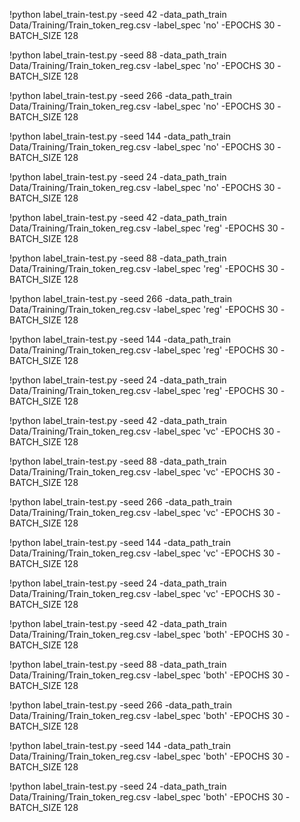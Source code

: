!python label_train-test.py -seed 42 -data_path_train Data/Training/Train_token_reg.csv -label_spec 'no' -EPOCHS 30 -BATCH_SIZE 128
 
!python label_train-test.py -seed 88 -data_path_train Data/Training/Train_token_reg.csv -label_spec 'no' -EPOCHS 30 -BATCH_SIZE 128
 
!python label_train-test.py -seed 266 -data_path_train Data/Training/Train_token_reg.csv -label_spec 'no' -EPOCHS 30 -BATCH_SIZE 128
 
!python label_train-test.py -seed 144 -data_path_train Data/Training/Train_token_reg.csv -label_spec 'no' -EPOCHS 30 -BATCH_SIZE 128
 
!python label_train-test.py -seed 24 -data_path_train Data/Training/Train_token_reg.csv -label_spec 'no' -EPOCHS 30 -BATCH_SIZE 128
 

!python label_train-test.py -seed 42 -data_path_train Data/Training/Train_token_reg.csv -label_spec 'reg' -EPOCHS 30 -BATCH_SIZE 128
 
!python label_train-test.py -seed 88 -data_path_train Data/Training/Train_token_reg.csv -label_spec 'reg' -EPOCHS 30 -BATCH_SIZE 128
 
!python label_train-test.py -seed 266 -data_path_train Data/Training/Train_token_reg.csv -label_spec 'reg' -EPOCHS 30 -BATCH_SIZE 128
 
!python label_train-test.py -seed 144 -data_path_train Data/Training/Train_token_reg.csv -label_spec 'reg' -EPOCHS 30 -BATCH_SIZE 128
 
!python label_train-test.py -seed 24 -data_path_train Data/Training/Train_token_reg.csv -label_spec 'reg' -EPOCHS 30 -BATCH_SIZE 128
 

!python label_train-test.py -seed 42 -data_path_train Data/Training/Train_token_reg.csv -label_spec 'vc' -EPOCHS 30 -BATCH_SIZE 128
 
!python label_train-test.py -seed 88 -data_path_train Data/Training/Train_token_reg.csv -label_spec 'vc' -EPOCHS 30 -BATCH_SIZE 128
 
!python label_train-test.py -seed 266 -data_path_train Data/Training/Train_token_reg.csv -label_spec 'vc' -EPOCHS 30 -BATCH_SIZE 128
 
!python label_train-test.py -seed 144 -data_path_train Data/Training/Train_token_reg.csv -label_spec 'vc' -EPOCHS 30 -BATCH_SIZE 128
 
!python label_train-test.py -seed 24 -data_path_train Data/Training/Train_token_reg.csv -label_spec 'vc' -EPOCHS 30 -BATCH_SIZE 128
 

!python label_train-test.py -seed 42 -data_path_train Data/Training/Train_token_reg.csv -label_spec 'both' -EPOCHS 30 -BATCH_SIZE 128
 
!python label_train-test.py -seed 88 -data_path_train Data/Training/Train_token_reg.csv -label_spec 'both' -EPOCHS 30 -BATCH_SIZE 128
 
!python label_train-test.py -seed 266 -data_path_train Data/Training/Train_token_reg.csv -label_spec 'both' -EPOCHS 30 -BATCH_SIZE 128
 
!python label_train-test.py -seed 144 -data_path_train Data/Training/Train_token_reg.csv -label_spec 'both' -EPOCHS 30 -BATCH_SIZE 128
 
!python label_train-test.py -seed 24 -data_path_train Data/Training/Train_token_reg.csv -label_spec 'both' -EPOCHS 30 -BATCH_SIZE 128
 
